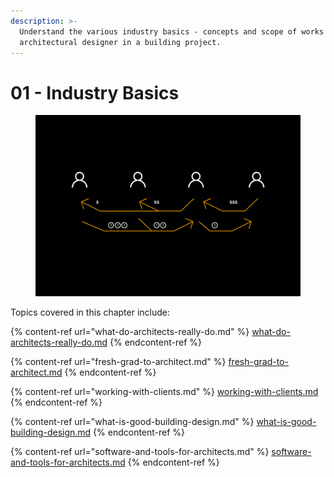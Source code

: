 ```yaml
---
description: >-
  Understand the various industry basics - concepts and scope of works for an
  architectural designer in a building project.
---
```


# 01 - Industry Basics

<figure><img src="../.gitbook/assets/ALB Chapter 1-Industry Basics.png" alt=""><figcaption></figcaption></figure>

Topics covered in this chapter include:

{% content-ref url="what-do-architects-really-do.md" %}
[what-do-architects-really-do.md](what-do-architects-really-do.md)
{% endcontent-ref %}

{% content-ref url="fresh-grad-to-architect.md" %}
[fresh-grad-to-architect.md](fresh-grad-to-architect.md)
{% endcontent-ref %}

{% content-ref url="working-with-clients.md" %}
[working-with-clients.md](working-with-clients.md)
{% endcontent-ref %}

{% content-ref url="what-is-good-building-design.md" %}
[what-is-good-building-design.md](what-is-good-building-design.md)
{% endcontent-ref %}

{% content-ref url="software-and-tools-for-architects.md" %}
[software-and-tools-for-architects.md](software-and-tools-for-architects.md)
{% endcontent-ref %}
